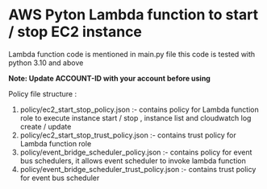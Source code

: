 # AWS Pyton Lambda function to start / stop EC2 instance
Lambda function code is mentioned in main.py file this code is tested with python 3.10 and above

**Note: Update ACCOUNT-ID with your account before using**

Policy file structure : 
1. policy/ec2_start_stop_policy.json :- contains policy for Lambda function role to execute instance start / stop , instance list and cloudwatch log create / update
2. policy/ec2_start_stop_trust_policy.json :- contains trust policy for Lambda function role
3. policy/event_bridge_scheduler_policy.json :- contains policy for event bus schedulers, it allows event scheduler to invoke lambda function
4. policy/event_bridge_scheduler_trust_policy.json :- contains trust policy for event bus scheduler
